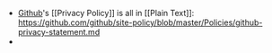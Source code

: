 - [Github](https://github.com/)'s [[Privacy Policy]] is all in [[Plain Text]]: https://github.com/github/site-policy/blob/master/Policies/github-privacy-statement.md
- 
